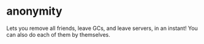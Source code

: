 # anonymity
Lets you remove all friends, leave GCs, and leave servers, in an instant! You can also do each of them by themselves.
